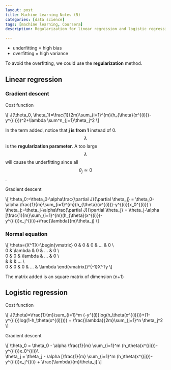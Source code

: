 ```yaml
---
layout: post
title: Machine Learning Notes (5)
categories: [data science]
tags: [machine learning, Coursera]
description: Regularization for linear regression and logistic regression

---
```

- underfitting = high bias
- overfitting = high variance

To avoid the overfitting, we could use the **regularization** method.

## Linear regression

### Gradient descent
Cost function

\\[
J(\theta_0, \theta_1)=\frac{1}{2m}\sum\_{i=1}^{m}(h\_{\theta}(x^{(i)})-y^{(i)}))^2+\lambda \sum^n_{j=1}\theta_j^2
\\]

In the term added, notice that **j is from 1** instead of 0. $$\lambda$$ is the **regularization parameter**. A too large $$\lambda$$ will cause the underfitting since all $$\theta_j \simeq 0$$.

Gradient descent

\\[
 \theta_0:=\theta_0-\alpha\frac{\partial J}{\partial \theta_j} = \theta_0-\alpha \frac{1}{m}\sum\_{i=1}^{m}(h\_{\theta}(x^{(i)})-y^{(i)})x_0^{(i)}) \\\
 \theta_j:=\theta_j-\alpha\frac{\partial J}{\partial \theta_j} = \theta_j-\alpha [\frac{1}{m}\sum\_{i=1}^{m}(h_{\theta}(x^{(i)})-y^{(i)})x_j^{(i)}+\frac{\lambda}{m}\theta_j]
\\]

### Normal equation

\\[
\theta=(X^TX+\begin{vmatrix}
0 & 0 & 0 & ... & 0 \\\
0 & \lambda & 0 & ... & 0 \\\
0 & 0 & \lambda & ... & 0  \\\
 & & & ... \\\
0 & 0 & 0 & ... & \lambda
\end{vmatrix})^{-1}X^Ty
\\]

The matrix added is an square matrix of dimension (n+1)

## Logistic regression
Cost function

\\[
J(\theta)=\frac{1}{m}\sum\_{i=1}^m (-y^{(i)}log(h\_\theta(x^{(i)}))+(1-y^{(i)})log(1-h\_\theta(x^{(i)}))) + \frac{\lambda}{2m}\sum\_{j=1}^n \theta_j^2
\\]

Gradient descent

\\[
\theta_0 = \theta_0 - \alpha \frac{1}{m} \sum\_{i=1}^m (h\_\theta(x^{(i)})-y^{(i)})x_0^{(i)}\\\
\theta_j = \theta_j - \alpha [\frac{1}{m} \sum\_{i=1}^m (h_\theta(x^{(i)})-y^{(i)})x_j^{(i)} + \frac{\lambda}{m}\theta_j]
\\]